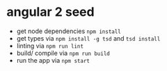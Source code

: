 # angular 2 seed

* get node dependencies `npm install`
* get types via `npm install -g tsd` and `tsd install`
* linting via `npm run lint`
* build/ compile via `npm run build`
* run the app via  `npm start`

